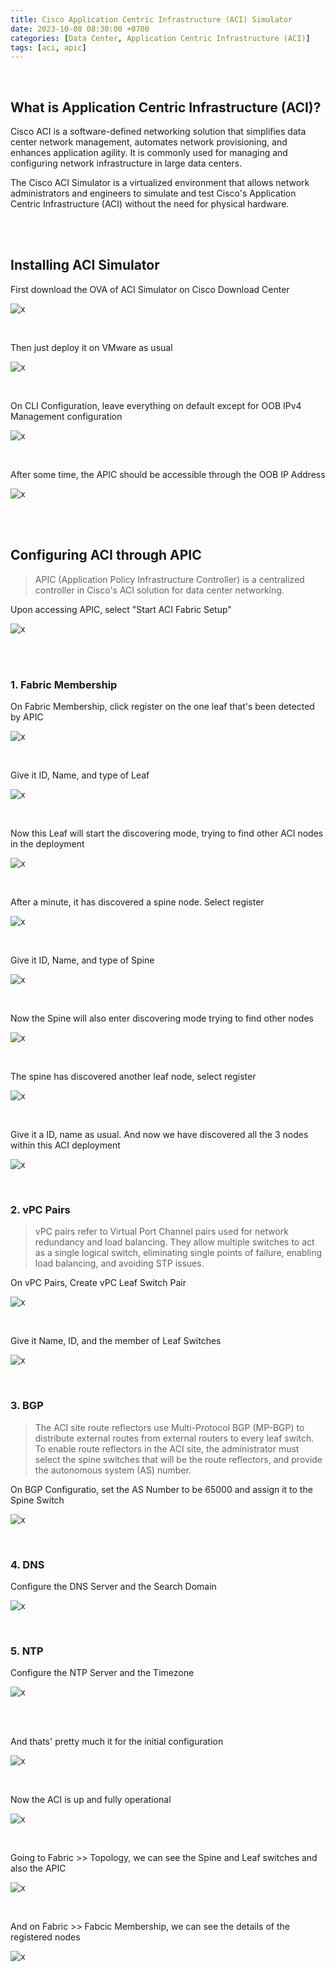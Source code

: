 ```yaml
---
title: Cisco Application Centric Infrastructure (ACI) Simulator
date: 2023-10-08 08:30:00 +0700
categories: [Data Center, Application Centric Infrastructure (ACI)]
tags: [aci, apic]
---
```


<br>

## What is Application Centric Infrastructure (ACI)?

Cisco ACI is a software-defined networking solution that simplifies data center network management, automates network provisioning, and enhances application agility. It is commonly used for managing and configuring network infrastructure in large data centers.

The Cisco ACI Simulator is a virtualized environment that allows network administrators and engineers to simulate and test Cisco's Application Centric Infrastructure (ACI) without the need for physical hardware. 

<br>
<br>

## Installing ACI Simulator

First download the OVA of ACI Simulator on Cisco Download Center

![x](/static/2023-10-08-aci/00.png)

<br>

Then just deploy it on VMware as usual

![x](/static/2023-10-08-aci/01.png)

<br>

On CLI Configuration, leave everything on default except for OOB IPv4 Management configuration

![x](/static/2023-10-08-aci/02.png)

<br>

After some time, the APIC should be accessible through the OOB IP Address

![x](/static/2023-10-08-aci/03.png)

<br>
<br>

## Configuring ACI through APIC

> APIC (Application Policy Infrastructure Controller) is a centralized controller in Cisco's ACI solution for data center networking.

Upon accessing APIC, select "Start ACI Fabric Setup"

![x](/static/2023-10-08-aci/04.png)

<br>
<br>

### 1. Fabric Membership

On Fabric Membership, click register on the one leaf that's been detected by APIC

![x](/static/2023-10-08-aci/05.png)

<br>

Give it ID, Name, and type of Leaf

![x](/static/2023-10-08-aci/06.png)

<br>

Now this Leaf will start the discovering mode, trying to find other ACI nodes in the deployment

![x](/static/2023-10-08-aci/07.png)

<br>

After a minute, it has discovered a spine node. Select register

![x](/static/2023-10-08-aci/08.png)

<br>

Give it ID, Name, and type of Spine

![x](/static/2023-10-08-aci/09.png)

<br>

Now the Spine will also enter discovering mode trying to find other nodes

![x](/static/2023-10-08-aci/10.png)

<br>

The spine has discovered another leaf node, select register

![x](/static/2023-10-08-aci/11.png)

<br>

Give it a ID, name as usual. And now we have discovered all the 3 nodes within this ACI deployment

![x](/static/2023-10-08-aci/12.png)

<br>

### 2. vPC Pairs

> vPC pairs refer to Virtual Port Channel pairs used for network redundancy and load balancing. They allow multiple switches to act as a single logical switch, eliminating single points of failure, enabling load balancing, and avoiding STP issues.

On vPC Pairs, Create vPC Leaf Switch Pair

![x](/static/2023-10-08-aci/13.png)

<br>

Give it Name, ID, and the member of Leaf Switches

![x](/static/2023-10-08-aci/14.png)

<br>

### 3. BGP

> The ACI site route reflectors use Multi-Protocol BGP (MP-BGP) to distribute external routes from external routers to every leaf switch. To enable route reflectors in the ACI site, the administrator must select the spine switches that will be the route reflectors, and provide the autonomous system (AS) number. 

On BGP Configuratio, set the AS Number to be 65000 and assign it to the Spine Switch

![x](/static/2023-10-08-aci/15.png)

<br>

### 4. DNS

Configure the DNS Server and the Search Domain

![x](/static/2023-10-08-aci/16.png)

<br>

### 5. NTP

Configure the NTP Server and the Timezone

![x](/static/2023-10-08-aci/17.png)

<br>
<br>

And thats' pretty much it for the initial configuration

![x](/static/2023-10-08-aci/18.png)

<br>

Now the ACI is up and fully operational

![x](/static/2023-10-08-aci/19.png)

<br>

Going to Fabric >> Topology, we can see the Spine and Leaf switches and also the APIC

![x](/static/2023-10-08-aci/20.png)

<br>

And on Fabric >> Fabcic Membership, we can see the details of the registered nodes

![x](/static/2023-10-08-aci/21.png)

<br>

































































































